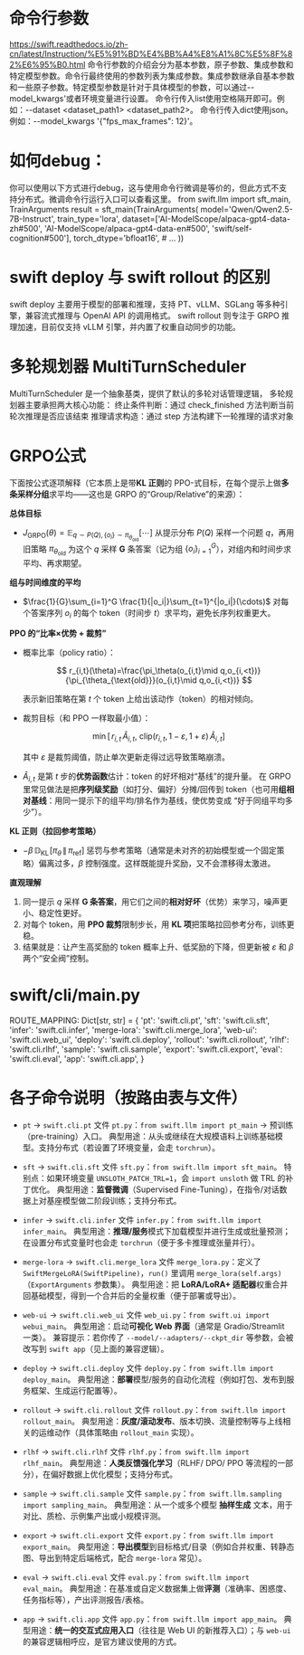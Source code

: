 # 命令行参数
https://swift.readthedocs.io/zh-cn/latest/Instruction/%E5%91%BD%E4%BB%A4%E8%A1%8C%E5%8F%82%E6%95%B0.html
命令行参数的介绍会分为基本参数，原子参数、集成参数和特定模型参数。命令行最终使用的参数列表为集成参数。集成参数继承自基本参数和一些原子参数。特定模型参数是针对于具体模型的参数，可以通过--model_kwargs'或者环境变量进行设置。
命令行传入list使用空格隔开即可。例如：--dataset <dataset_path1> <dataset_path2>。
命令行传入dict使用json。例如：--model_kwargs '{"fps_max_frames": 12}'。



# 如何debug：
你可以使用以下方式进行debug，这与使用命令行微调是等价的，但此方式不支持分布式。微调命令行运行入口可以查看这里。
from swift.llm import sft_main, TrainArguments
result = sft_main(TrainArguments(
    model='Qwen/Qwen2.5-7B-Instruct',
    train_type='lora',
    dataset=['AI-ModelScope/alpaca-gpt4-data-zh#500',
             'AI-ModelScope/alpaca-gpt4-data-en#500',
             'swift/self-cognition#500'],
    torch_dtype='bfloat16',
    # ...
))


# swift deploy 与 swift rollout 的区别
swift deploy 主要用于模型的部署和推理，支持 PT、vLLM、SGLang 等多种引擎，兼容流式推理与 OpenAI API 的调用格式。
swift rollout 则专注于 GRPO 推理加速，目前仅支持 vLLM 引擎，并内置了权重自动同步的功能。


# 多轮规划器 MultiTurnScheduler
MultiTurnScheduler 是一个抽象基类，提供了默认的多轮对话管理逻辑，
多轮规划器主要承担两大核心功能：
终止条件判断：通过 check_finished 方法判断当前轮次推理是否应该结束
推理请求构造：通过 step 方法构建下一轮推理的请求对象


# GRPO公式
下面按公式逐项解释（它本质上是带**KL 正则**的 PPO-式目标，在每个提示上做**多条采样分组**求平均——这也是 GRPO 的“Group/Relative”的来源）：

**总体目标**

* $J_{\text{GRPO}}(\theta)= \mathbb{E}_{q\sim P(Q),\,\{o_i\}\sim \pi_{\theta_{\text{old}}}}\big[ \cdots \big]$
  从提示分布 $P(Q)$ 采样一个问题 $q$，再用旧策略 $\pi_{\theta_{\text{old}}}$ 为这个 $q$ 采样 **G** 条答案（记为组 $\{o_i\}_{i=1}^G$），对组内和时间步求平均、再求期望。

**组与时间维度的平均**

* $\frac{1}{G}\sum_{i=1}^G \frac{1}{|o_i|}\sum_{t=1}^{|o_i|}(\cdots)$
  对每个答案序列 $o_i$ 的每个 token（时间步 $t$）求平均，避免长序列权重更大。

**PPO 的“比率×优势 + 裁剪”**

* 概率比率（policy ratio）：

  $$
  r_{i,t}(\theta)=\frac{\pi_\theta(o_{i,t}\mid q,o_{i,<t})}{\pi_{\theta_{\text{old}}}(o_{i,t}\mid q,o_{i,<t})}
  $$

  表示新旧策略在第 $t$ 个 token 上给出该动作（token）的相对倾向。
* 裁剪目标（和 PPO 一样取最小值）：

  $$
  \min\big[\, r_{i,t} \,\hat A_{i,t},\ \text{clip}(r_{i,t},\,1-\varepsilon,\,1+\varepsilon)\,\hat A_{i,t}\big]
  $$

  其中 $\varepsilon$ 是裁剪阈值，防止单次更新走得过远导致策略崩溃。
* $\hat A_{i,t}$ 是第 $t$ 步的**优势函数**估计：token 的好坏相对“基线”的提升量。
  在 GRPO 里常见做法是把**序列级奖励**（如打分、偏好）分摊/回传到 token（也可用**组相对基线**：用同一提示下的组平均/排名作为基线，使优势变成 “好于同组平均多少”）。

**KL 正则（拉回参考策略）**

* $-\beta\, \mathbb{D}_{\mathrm{KL}}\!\left[\pi_\theta\,\|\,\pi_{\text{ref}}\right]$
  惩罚与参考策略（通常是未对齐的初始模型或一个固定策略）偏离过多，$\beta$ 控制强度。这样既能提升奖励，又不会漂移得太激进。

**直观理解**

1. 同一提示 $q$ 采样 **G 条答案**，用它们之间的**相对好坏**（优势）来学习，噪声更小、稳定性更好。
2. 对每个 token，用 **PPO 裁剪**限制步长，用 **KL 项**把策略拉回参考分布，训练更稳。
3. 结果就是：让产生高奖励的 token 概率上升、低奖励的下降，但更新被 $\varepsilon$ 和 $\beta$ 两个“安全阀”控制。

# swift/cli/main.py
ROUTE_MAPPING: Dict[str, str] = {
    'pt': 'swift.cli.pt',
    'sft': 'swift.cli.sft',
    'infer': 'swift.cli.infer',
    'merge-lora': 'swift.cli.merge_lora',
    'web-ui': 'swift.cli.web_ui',
    'deploy': 'swift.cli.deploy',
    'rollout': 'swift.cli.rollout',
    'rlhf': 'swift.cli.rlhf',
    'sample': 'swift.cli.sample',
    'export': 'swift.cli.export',
    'eval': 'swift.cli.eval',
    'app': 'swift.cli.app',
}

# 各子命令说明（按路由表与文件）

* `pt` → `swift.cli.pt`
  文件 `pt.py`：`from swift.llm import pt_main` → 预训练（pre-training）入口。
  典型用途：从头或继续在大规模语料上训练基础模型。支持分布式（若设置了环境变量，会走 `torchrun`）。

* `sft` → `swift.cli.sft`
  文件 `sft.py`：`from swift.llm import sft_main`。
  特别点：如果环境变量 `UNSLOTH_PATCH_TRL=1`，会 `import unsloth` 做 TRL 的补丁优化。
  典型用途：**监督微调**（Supervised Fine-Tuning），在指令/对话数据上对基座模型做二阶段训练；支持分布式。

* `infer` → `swift.cli.infer`
  文件 `infer.py`：`from swift.llm import infer_main`。
  典型用途：**推理/服务**模式下加载模型并进行生成或批量预测；在设置分布式变量时也会走 `torchrun`（便于多卡推理或张量并行）。

* `merge-lora` → `swift.cli.merge_lora`
  文件 `merge_lora.py`：定义了 `SwiftMergeLoRA(SwiftPipeline)`，`run()` 里调用 `merge_lora(self.args)`（`ExportArguments` 参数集）。
  典型用途：把 **LoRA/LoRA+ 适配器**权重合并回基础模型，得到一个合并后的全量权重（便于部署或导出）。

* `web-ui` → `swift.cli.web_ui`
  文件 `web_ui.py`：`from swift.ui import webui_main`。
  典型用途：启动**可视化 Web 界面**（通常是 Gradio/Streamlit 一类）。
  兼容提示：若你传了 `--model/--adapters/--ckpt_dir` 等参数，会被改写到 `swift app`（见上面的兼容逻辑）。

* `deploy` → `swift.cli.deploy`
  文件 `deploy.py`：`from swift.llm import deploy_main`。
  典型用途：**部署**模型/服务的自动化流程（例如打包、发布到服务框架、生成运行配置等）。

* `rollout` → `swift.cli.rollout`
  文件 `rollout.py`：`from swift.llm import rollout_main`。
  典型用途：**灰度/滚动发布**、版本切换、流量控制等与上线相关的运维动作（具体策略由 `rollout_main` 实现）。

* `rlhf` → `swift.cli.rlhf`
  文件 `rlhf.py`：`from swift.llm import rlhf_main`。
  典型用途：**人类反馈强化学习**（RLHF/ DPO/ PPO 等流程的一部分），在偏好数据上优化模型；支持分布式。

* `sample` → `swift.cli.sample`
  文件 `sample.py`：`from swift.llm.sampling import sampling_main`。
  典型用途：从一个或多个模型 **抽样生成** 文本，用于对比、质检、示例集产出或小规模评测。

* `export` → `swift.cli.export`
  文件 `export.py`：`from swift.llm import export_main`。
  典型用途：**导出模型**到目标格式/目录（例如合并权重、转静态图、导出到特定后端格式，配合 `merge-lora` 常见）。

* `eval` → `swift.cli.eval`
  文件 `eval.py`：`from swift.llm import eval_main`。
  典型用途：在基准或自定义数据集上做**评测**（准确率、困惑度、任务指标等），产出评测报告/表格。

* `app` → `swift.cli.app`
  文件 `app.py`：`from swift.llm import app_main`。
  典型用途：**统一的交互式应用入口**（往往是 Web UI 的新推荐入口）；与 `web-ui` 的兼容逻辑相呼应，是官方建议使用的方式。
